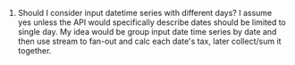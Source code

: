 1. Should I consider input datetime series with different days?
I assume yes unless the API would specifically describe dates should be limited to single day.
My idea would be group input date time series by date and then use stream to fan-out and calc each date's tax, later collect/sum it together.